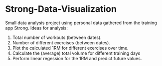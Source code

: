 # Strong-Data-Visualization

Small data analysis project using personal data gathered from the training app Strong.
Ideas for analysis:
1. Total number of workouts (between dates).
2. Number of different exercises (between dates).
3. Plot the calculated 1RM for different exercises over time.
4. Calculate the (average) total volume for different training days
5. Perform linear regession for the 1RM and predict future values.
